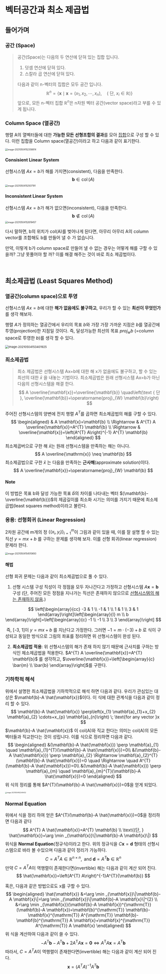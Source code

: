 # 벡터공간과 최소 제곱법

## 들어가며

### 공간 (Space)

>공간(Space)는 다음의 두 연산에 닫혀 있는 집합 입니다.
>
>1. 덧셈 연산에 닫혀 있다.
>2. 스칼라 곱 연산에 닫혀 있다.
>
>다음과 같이 n-벡터의 집합은 모두 공간 입니다.
>$$
>\mathbb{R}^{n}=\left\{\mathbf{x} \mid \mathbf{x}=\left(x_{1}, x_{2}, \cdots, x_{n}\right), \quad\left(\text { 단, } x_{i} \in \mathbb{R}\right)\right\}
>$$
>앞으로, 모든 n-벡터 집합 $\mathbb{R}^n$은 n차원 벡터 공간(vector space)라고 부를 수 있게 됩니다.

### Column Space (열공간)

행렬 A의 열벡터들에 대한 **가능한 모든 선형조합의 결과**를 모아 <u>집합</u>으로 구성 할 수 있다. 이런 집합을 Column space(열공간)이라고 하고 다음과 같이 표기한다.

<img src="https://tva1.sinaimg.cn/large/008i3skNgy1gq6dkbxeskj30je0fwdhk.jpg" alt="image-20210504152358814" style="zoom:50%;" />



#### Consisient Linear System

선형시스템 $Ax=b$가 해를 가지면(consistent), 다음을 만족한다.
$$
\mathbf{b} \in \operatorname{col}(A)
$$
<img src="../../../../Library/Application%20Support/typora-user-images/image-20210504152507191.png" alt="image-20210504152507191" style="zoom:50%;" />

#### Inconsistent Linear System

선형시스템 $Ax=b$가 해가 없으면(inconsistent), 다음을 만족한다.
$$
\mathbf{b} \notin \operatorname{col}(A)
$$
<img src="https://tva1.sinaimg.cn/large/008i3skNgy1gq6dmrw3okj30dm0aeq42.jpg" alt="image-20210504152619457" style="zoom:50%;" />

다시 말하면, b의 위치가 col(A)를 벚어나게 된다면, 아무리 아무리 A의 column vector를 조합해도 b를 만들어 낼 수 가 없습니다. 

만약, 이렇게 b가 column space로 만들어 낼 수 없는 경우는 어떻게 해를 구할 수 있을까? 그냥 못풀어야 할 까? 이를 해결 해주는 것이 바로 최소 제곱법이다.

<br>

## 최소제곱법 (Least Squares Method)

### 열공간(column space)으로 투영

선형시스템 $Ax=b$에 대한 **해가 없음에도 불구하고**, 우리가 할 수 있는 **최선이 무엇인가**를 생각 해보자.

행렬 $A$가 정의하는 열공간에서 우리의 목표 $b$와 가장 가장 가까운 지점은 $b$를 열공간에 투영(projection)한 지점일 것이다. 즉, 달성가능한 최선의 목표 $proj_wb$ (=column space로 투영한 $b$)를 생각 할 수 있다.

<img src="https://tva1.sinaimg.cn/large/008i3skNgy1gq6duskkr1j30ra0gygph.jpg" alt="image-20210504153401925" style="zoom:67%;" />

<br>

### 최소제곱법

> 최소 제곱법은 선형시스템 Ax=b에 대한 해 x가 없음에도 불구하고, 할 수 있는 최선의 대한 $\bar{x}$ 을 내놓는 기법이다. 최소제곱법은 원래 선형시스템 Ax=b가 아닌 다음의 선형시스템을 해결 한다.
> $$
> A \overline{\mathbf{x}}=\overline{\mathbf{b}} \quad\left(\text { 단 }, \overline{\mathbf{b}}=\operatorname{proj}_{W} \mathbf{b}\right)
> $$

주어진 선형시스템의 양변에 전치 행렬 $A^T$를 곱하면 최소제곱법의 해를 구할 수 있다.
$$
\begin{aligned}
& A \mathbf{x}=\mathbf{b} \\
\Rightarrow & A^{T} A \overline{\mathbf{x}}=A^{T} \mathbf{b} \\
\Rightarrow & \overline{\mathbf{x}}=\left(A^{T} A\right)^{-1} A^{T} \mathbf{b}
\end{aligned}
$$
최소제곱버으로 구한 해 $\bar{x}$는 원래 선형시스템을 만족하는 해는 아니다.
$$
A \overline{\mathrm{x}} \neq \mathbf{b}
$$
최소제곱법으로 구한 $\bar{x}$ 는 다음을 만족하는 **근사해**(approximate solution)이다. 
$$
A \overline{\mathbf{x}}=\operatorname{proj}_{W} \mathbf{b}
$$


#### Note

이 방법은 목표 b와 달성 가능한 목표 $\bar{b}$의 차이를 나타내는 벡터 $(\mathbf{b}-\overline{\mathbf{b}})$의 제곱길이를 최소화 시기는 의미를 가지기 때문에 최소제곱법(least squares method)이라고 불린다.



### 응용: 선형회귀 (Linear Regression)

2차원 공간에 m개의 정 $\left\{\left(x_{i}, y_{i}\right)\right\}_{i=1}^{m}$이 그림과 같이 있을 때, 이를 잘 설명 할 수 있는 직선 $y=m x+b$ 를 구하는 문제를 생각해 보자. 이를 선형 회귀(linear regression) 문제라 한다.

<img src="https://tva1.sinaimg.cn/large/008i3skNgy1gq6e6ds70nj30jk0dcgn7.jpg" alt="image-20210504154510650" style="zoom:50%;" />

#### 해법

선형 회귀 문제는 다음과 같이 최소제곱법으로 풀 수 있다.

1. 선형 시스템 구성 직성이 각 정점을 모두 자나간다고 가정하고 선형시스템 $A \mathbf{x}=\mathbf{b}$ 구성 (단, 주어진 모든  정점을 지나가는 직선은 존재하지 않으므로 <u>선형시스템의 해는 존재하지 않음</u>.)

$$
\left[\begin{array}{cc}
-3 & 1 \\
-1 & 1 \\
1 & 1 \\
3 & 1
\end{array}\right]\left[\begin{array}{l}
m \\
b
\end{array}\right]=\left[\begin{array}{c}
-1 \\
-1 \\
3 \\
3
\end{array}\right]
$$

​		즉, [-3, 1]이 $y=m x+b$ 를 지난다고 가정한다. 그러면 $-1=m \cdot (-3)+b$ 로 식이 구성되고 동일한 방식으로 그림의 좌표를 정리하면 위 선형시스템이 완성 된다.

2. **최소제곱법 적용**: 위 선형시스템의 해가 존재 하지 않기 때문에 근사치를 구하는 방식인 체소제곱법을 적용한다. $A^{T} A \overline{\mathbf{x}}=A^{T} \mathbf{b}$ 를 생각하고, $\overline{\mathbf{x}}=\left[\begin{array}{c}
   \bar{m} \\
   \bar{b}
   \end{array}\right]$를 구한다.



### 기하학적 해석

위에서 설명한 최소제곱법을 기하학적으로 해석 하면 다음과 같다. 우리가 관심있는 대상은 $\mathbf{b}-A \hat{\mathbf{x}}$이다. 이 식에 대한 관계식을 다음과 같이 정리 할 수 있다.
$$
\mathbf{b}-A \hat{\mathbf{x}} \perp\left(x_{1} \mathbf{a}_{1}+x_{2} \mathbf{a}_{2} \cdots+x_{p} \mathbf{a}_{n}\right) \; \text{for any vector }x
$$
$\mathbf{b}-A \hat{\mathbf{x}}$ 이 col(A)와 직교 한다는 의미는 col(A)의 모든 벡터들과 직교한다는 것이 성립니다. 이를 식으로 정리하면 다음과 같다.
$$
\begin{aligned}
&(\mathbf{b}-A \hat{\mathbf{x}}) \perp \mathbf{a}_{1} \quad \mathbf{a}_{1}^{T}(\mathbf{b}-A \hat{\mathbf{x}})=0\\ 
&(\mathbf{b}-A \hat{\mathbf{x}}) \perp \mathbf{a}_{2} \Rightarrow \mathbf{a}_{2}^{T}(\mathbf{b}-A \hat{\mathbf{x}})=0 \quad \Rightarrow \quad A^{T}(\mathbf{b}-A \hat{\mathbf{x}})=0\\
&(\mathbf{b}-A \hat{\mathbf{x}}) \perp \mathbf{a}_{m} \quad \mathbf{a}_{m}^{T}(\mathbf{b}-A \hat{\mathbf{x}})=0
\end{aligned}
$$
위 식의 정리를 통해 $A^{T}(\mathbf{b}-A \hat{\mathbf{x}})=0$을 얻게 되었다.

<img src="https://tva1.sinaimg.cn/large/008i3skNgy1gq6f9k67a5j30qc0cedhg.jpg" alt="image-20210504162249432" style="zoom: 33%;" />

### Normal Equation

위에서 식을 정리 하여 얻은 $A^{T}(\mathbf{b}-A \hat{\mathbf{x}})=0$을 정리하면 다음과 같다
$$
A^{T} A \hat{\mathbf{x}}=A^{T} \mathbf{b} \\
\text{(단, } \hat{\mathbf{x}}=\arg \min _{\mathbf{x}}\|\mathbf{b}-A \mathbf{x}\|)
$$
위식을 **Normal Equation**(정규식)이라고 한다. 위의 정규식을 $C \mathbf{x}=\mathbf{d}$ 형태의 선형시스템으로 바라 볼 수있으며 다음과 같이 정리가 가능하다. 
$$
C=A^{T} A \in \mathbb{R}^{n \times n}, \text { and } \mathbf{d}=A^{T} \mathbf{b} \in \mathbb{R}^{n}
$$
만약 $C=A^{T} A$이 역행렬이 존재한다면(invertible) 해는 다음과 같이 계산 되어 진다.
$$
\hat{\mathbf{x}}=\left(A^{T} A\right)^{-1}A^{T}{\mathbf{b}}
$$


혹은, 다음과 같은 방법으로도 x를 구할 수 있다.
$$
\begin{aligned}
\hat{\mathbf{x}} &=\arg \min _{\mathbf{x}}\|\mathbf{b}-A \mathbf{x}\|=\arg \min _{\mathbf{x}}\|\mathbf{b}-A \mathbf{x}\|^{2} \\
&=\arg \min _{\mathbf{x}}(\mathbf{b}-A \mathbf{x})^{\mathrm{T}}(\mathbf{b}-A \mathbf{x})=\mathbf{b}^{\mathrm{T}} \mathbf{b}-\mathbf{x}^{\mathrm{T}} A^{\mathrm{T}} \mathbf{b}-\mathbf{b}^{\mathrm{T}} A \mathbf{x}+\mathbf{x}^{\mathrm{T}} A^{\mathrm{T}} A \mathbf{x}
\end{aligned}
$$
위 식을 계산하여 다음과 같이 쓸 수 있다.
$$
-A^{\mathrm{T}} \mathbf{b}-A^{\mathrm{T}} \mathbf{b}+2 A^{\mathrm{T}} A \mathbf{x}=\mathbf{0} \Leftrightarrow A^{\mathrm{T}} A \mathbf{x}=A^{\mathrm{T}} \mathbf{b}
$$
따라서, $C=A^{T} A$이 역행렬이 존재한다면(invertible) 해는 다음과 같이 계산 되어 진다.
$$
\mathbf{x}=\left(A^{T} A\right)^{-1} A^{T} \mathbf{b}
$$
